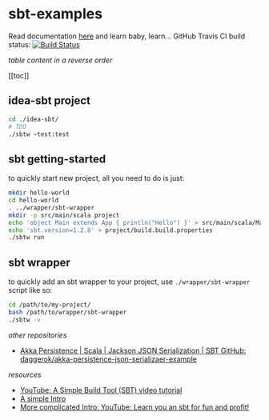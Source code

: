 # sbt-examples
Read documentation [here](https://daggerok.github.io/sbt-examples/) and learn baby, learn... GitHub Travis CI build status: [![Build Status](https://travis-ci.org/daggerok/sbt-examples.svg?branch=master)](https://travis-ci.org/daggerok/sbt-examples)

_table content in a reverse order_

[[toc]]

## idea-sbt project

```bash
cd ./idea-sbt/
# TDD
./sbtw ~test:test
```

## sbt getting-started

to quickly start new project, all you need to do is just:

```bash
mkdir hello-world
cd hello-world
. ../wrapper/sbt-wrapper
mkdir -p src/main/scala project
echo 'object Main extends App { println("Hello") }' > src/main/scala/Main.scala
echo 'sbt.version=1.2.8' > project/build.build.properties
./sbtw run
```

## sbt wrapper

to quickly add an sbt wrapper to your project, use `./wrapper/sbt-wrapper` script like so:

```bash
cd /path/to/my-project/
bash /path/to/wrapper/sbt-wrapper
./sbtw -v
```

_other repositories_

* [Akka Persistence | Scala | Jackson JSON Serialization | SBT GitHub: daggerok/akka-persistence-json-serializaer-example](https://github.com/daggerok/akka-persistence-json-serializaer-example)

_resources_

* [YouTube: A Simple Build Tool (SBT) video tutorial](https://www.youtube.com/watch?time_continue=41&v=LKkw140QmyU)
* [A simple Intro](https://www.youtube.com/watch?v=DxrLPZD1Hxw)
* [More complicated Intro: YouTube: Learn you an sbt for fun and profit!](https://www.youtube.com/watch?v=X6CnYQDL9Eg)

<!--
* [YouTube: Functional Programming Principles in Scala](https://www.youtube.com/channel/UC606CODOUaA3-E5LcC5yKAQ)
* [YouTube: Principles of Reactive Programming in Scala](https://www.youtube.com/playlist?list=PLMhMDErmC1TdBMxd3KnRfYiBV2ELvLyxN)
* [YouTube: Введение в язык программирования Scala](https://www.youtube.com/watch?v=EVz04VMtUfE)
-->
